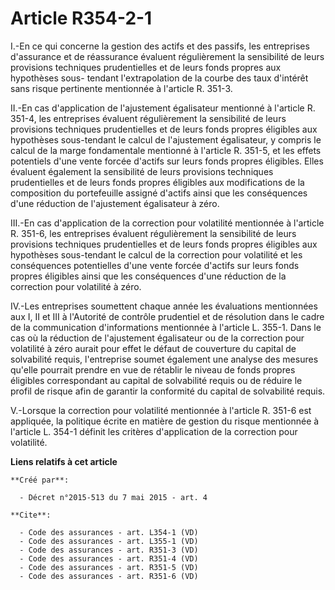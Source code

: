 # Article R354-2-1

I.-En ce qui concerne la gestion des actifs et des passifs, les entreprises d'assurance et de réassurance évaluent
régulièrement la sensibilité de leurs provisions techniques prudentielles et de leurs fonds propres aux hypothèses sous-
tendant l'extrapolation de la courbe des taux d'intérêt sans risque pertinente mentionnée à l'article R. 351-3. 

II.-En cas d'application de l'ajustement égalisateur mentionné à l'article R. 351-4, les entreprises évaluent régulièrement
la sensibilité de leurs provisions techniques prudentielles et de leurs fonds propres éligibles aux hypothèses sous-tendant
le calcul de l'ajustement égalisateur, y compris le calcul de la marge fondamentale mentionné à l'article R. 351-5, et les
effets potentiels d'une vente forcée d'actifs sur leurs fonds propres éligibles. Elles évaluent également la sensibilité de
leurs provisions techniques prudentielles et de leurs fonds propres éligibles aux modifications de la composition du
portefeuille assigné d'actifs ainsi que les conséquences d'une réduction de l'ajustement égalisateur à zéro. 

III.-En cas d'application de la correction pour volatilité mentionnée à l'article R. 351-6, les entreprises évaluent
régulièrement la sensibilité de leurs provisions techniques prudentielles et de leurs fonds propres éligibles aux hypothèses
sous-tendant le calcul de la correction pour volatilité et les conséquences potentielles d'une vente forcée d'actifs sur
leurs fonds propres éligibles ainsi que les conséquences d'une réduction de la correction pour volatilité à zéro. 

IV.-Les entreprises soumettent chaque année les évaluations mentionnées aux I, II et III à l'Autorité de contrôle prudentiel
et de résolution dans le cadre de la communication d'informations mentionnée à l'article L. 355-1. Dans le cas où la
réduction de l'ajustement égalisateur ou de la correction pour volatilité à zéro aurait pour effet le défaut de couverture du
capital de solvabilité requis, l'entreprise soumet également une analyse des mesures qu'elle pourrait prendre en vue de
rétablir le niveau de fonds propres éligibles correspondant au capital de solvabilité requis ou de réduire le profil de
risque afin de garantir la conformité du capital de solvabilité requis. 

V.-Lorsque la correction pour volatilité mentionnée à l'article R. 351-6 est appliquée, la politique écrite en matière de
gestion du risque mentionnée à l'article L. 354-1 définit les critères d'application de la correction pour volatilité.

**Liens relatifs à cet article**

	**Créé par**:

	  - Décret n°2015-513 du 7 mai 2015 - art. 4

	**Cite**:

	  - Code des assurances - art. L354-1 (VD)
	  - Code des assurances - art. L355-1 (VD)
	  - Code des assurances - art. R351-3 (VD)
	  - Code des assurances - art. R351-4 (VD)
	  - Code des assurances - art. R351-5 (VD)
	  - Code des assurances - art. R351-6 (VD)
